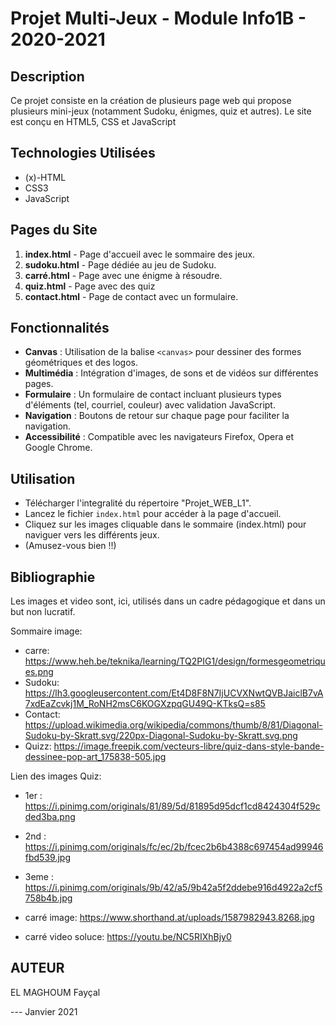 # Projet Multi-Jeux - Module Info1B - 2020-2021

## Description

Ce projet consiste en la création de plusieurs page web qui propose plusieurs mini-jeux (notamment Sudoku, énigmes, quiz et autres). 
Le site est conçu en HTML5, CSS et JavaScript

## Technologies Utilisées

- (x)-HTML
- CSS3
- JavaScript

## Pages du Site

1. **index.html** - Page d'accueil avec le sommaire des jeux.
2. **sudoku.html** - Page dédiée au jeu de Sudoku.
3. **carré.html** - Page avec une énigme à résoudre.
4. **quiz.html** - Page avec des quiz
5. **contact.html** - Page de contact avec un formulaire.

## Fonctionnalités

- **Canvas** : Utilisation de la balise `<canvas>` pour dessiner des formes géométriques et des logos.
- **Multimédia** : Intégration d'images, de sons et de vidéos sur différentes pages.
- **Formulaire** : Un formulaire de contact incluant plusieurs types d'éléments (tel, courriel, couleur) avec validation JavaScript.
- **Navigation** : Boutons de retour sur chaque page pour faciliter la navigation.
- **Accessibilité** : Compatible avec les navigateurs Firefox, Opera et Google Chrome.

## Utilisation
- Télécharger l'integralité du répertoire "Projet_WEB_L1".
- Lancez le fichier `index.html` pour accéder à la page d'accueil.
- Cliquez sur les images cliquable dans le sommaire (index.html) pour naviguer vers les différents jeux.
- (Amusez-vous bien !!)


## Bibliographie
Les images et video sont, ici, utilisés dans un cadre pédagogique et dans un but non lucratif.

Sommaire image:
- carre: https://www.heh.be/teknika/learning/TQ2PIG1/design/formesgeometriques.png
- Sudoku: https://lh3.googleusercontent.com/Et4D8F8N7IjUCVXNwtQVBJaiclB7vA7xdEaZcvkj1M_RoNH2msC6KOGXzpqGU49Q-KTksQ=s85
- Contact: https://upload.wikimedia.org/wikipedia/commons/thumb/8/81/Diagonal-Sudoku-by-Skratt.svg/220px-Diagonal-Sudoku-by-Skratt.svg.png
- Quizz: https://image.freepik.com/vecteurs-libre/quiz-dans-style-bande-dessinee-pop-art_175838-505.jpg


Lien des images Quiz:
- 1er : https://i.pinimg.com/originals/81/89/5d/81895d95dcf1cd8424304f529cded3ba.png
- 2nd :  https://i.pinimg.com/originals/fc/ec/2b/fcec2b6b4388c697454ad99946fbd539.jpg
- 3eme : https://i.pinimg.com/originals/9b/42/a5/9b42a5f2ddebe916d4922a2cf5758b4b.jpg

- carré image: https://www.shorthand.at/uploads/1587982943.8268.jpg
- carré video soluce: https://youtu.be/NC5RIXhBjy0


## AUTEUR
EL MAGHOUM Fayçal

---  ‎Janvier ‎2021
